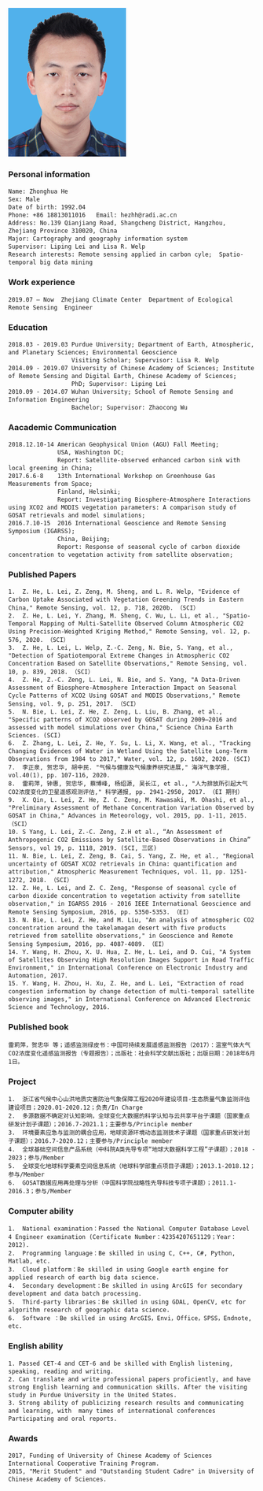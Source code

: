 ![image](./ZhonghuaHe.bmp)

### Personal information
    Name: Zhonghua He   
    Sex: Male   
    Date of birth: 1992.04
    Phone: +86 18813011016   Email: hezhh@radi.ac.cn
    Address: No.139 Qianjiang Road, Shangcheng District, Hangzhou, Zhejiang Province 310020, China
    Major: Cartography and geography information system
    Supervisor: Liping Lei and Lisa R. Welp
    Research interests: Remote sensing applied in carbon cyle;  Spatio-temporal big data mining
    
### Work experience
    2019.07 – Now  Zhejiang Climate Center  Department of Ecological Remote Sensing  Engineer 

### Education 
    2018.03 - 2019.03 Purdue University; Department of Earth, Atmospheric, and Planetary Sciences; Environmental Geoscience
                      Visiting Scholar; Supervisor: Lisa R. Welp
    2014.09 - 2019.07 University of Chinese Academy of Sciences; Institute of Remote Sensing and Digital Earth, Chinese Academy of Sciences; 
                      PhD; Supervisor: Liping Lei
    2010.09 - 2014.07 Wuhan University; School of Remote Sensing and Information Engineering
                      Bachelor; Supervisor: Zhaocong Wu

### Aacademic Communication
    2018.12.10-14 American Geophysical Union (AGU) Fall Meeting; 
                  USA, Washington DC;
                  Report: Satellite-observed enhanced carbon sink with local greening in China;
    2017.6.6-8    13th International Workshop on Greenhouse Gas Measurements from Space; 
                  Finland, Helsinki;
                  Report: Investigating Biosphere-Atmosphere Interactions using XCO2 and MODIS vegetation parameters: A comparison study of GOSAT retrievals and model simulations; 
    2016.7.10-15  2016 International Geoscience and Remote Sensing Symposium (IGARSS); 
                  China, Beijing;
                  Report: Response of seasonal cycle of carbon dioxide concentration to vegetation activity from satellite observation; 

### Published Papers     
    1.	Z. He, L. Lei, Z. Zeng, M. Sheng, and L. R. Welp, "Evidence of Carbon Uptake Associated with Vegetation Greening Trends in Eastern China," Remote Sensing, vol. 12, p. 718, 2020b. （SCI）
    2.	Z. He, L. Lei, Y. Zhang, M. Sheng, C. Wu, L. Li, et al., "Spatio-Temporal Mapping of Multi-Satellite Observed Column Atmospheric CO2 Using Precision-Weighted Kriging Method," Remote Sensing, vol. 12, p. 576, 2020. （SCI）
    3.	Z. He, L. Lei, L. Welp, Z.-C. Zeng, N. Bie, S. Yang, et al., "Detection of Spatiotemporal Extreme Changes in Atmospheric CO2 Concentration Based on Satellite Observations," Remote Sensing, vol. 10, p. 839, 2018. （SCI）
    4.	Z. He, Z.-C. Zeng, L. Lei, N. Bie, and S. Yang, "A Data-Driven Assessment of Biosphere-Atmosphere Interaction Impact on Seasonal Cycle Patterns of XCO2 Using GOSAT and MODIS Observations," Remote Sensing, vol. 9, p. 251, 2017. （SCI）
    5.	N. Bie, L. Lei, Z. He, Z. Zeng, L. Liu, B. Zhang, et al., "Specific patterns of XCO2 observed by GOSAT during 2009–2016 and assessed with model simulations over China," Science China Earth Sciences. (SCI)
    6.	Z. Zhang, L. Lei, Z. He, Y. Su, L. Li, X. Wang, et al., "Tracking Changing Evidences of Water in Wetland Using the Satellite Long-Term Observations from 1984 to 2017," Water, vol. 12, p. 1602, 2020. (SCI)
    7.	李正泉, 贺忠华, 胡中民. "气候与健康及气候康养研究进展," 海洋气象学报, vol.40(1), pp. 107-116, 2020.
    8.	雷莉萍, 钟惠, 贺忠华, 蔡博峰, 杨绍源, 吴长江, et al., "人为排放所引起大气CO2浓度变化的卫星遥感观测评估," 科学通报, pp. 2941-2950, 2017. （EI 期刊）
    9.	X. Qin, L. Lei, Z. He, Z. C. Zeng, M. Kawasaki, M. Ohashi, et al., "Preliminary Assessment of Methane Concentration Variation Observed by GOSAT in China," Advances in Meteorology, vol. 2015, pp. 1-11, 2015. （SCI）
    10.	S Yang, L. Lei, Z.-C. Zeng, Z.H et al., “An Assessment of Anthropogenic CO2 Emissions by Satellite-Based Observations in China” Sensors, vol 19, p. 1118, 2019. (SCI, 三区)
    11.	N. Bie, L. Lei, Z. Zeng, B. Cai, S. Yang, Z. He, et al., "Regional uncertainty of GOSAT XCO2 retrievals in China: quantification and attribution," Atmospheric Measurement Techniques, vol. 11, pp. 1251-1272, 2018. （SCI）
    12.	Z. He, L. Lei, and Z. C. Zeng, "Response of seasonal cycle of carbon dioxide concentration to vegetation activity from satellite observation," in IGARSS 2016 - 2016 IEEE International Geoscience and Remote Sensing Symposium, 2016, pp. 5350-5353. （EI）
    13.	N. Bie, L. Lei, Z. He, and M. Liu, "An analysis of atmospheric CO2 concentration around the takelamagan desert with five products retrieved from satellite observations," in Geoscience and Remote Sensing Symposium, 2016, pp. 4087-4089. （EI）
    14.	Y. Wang, H. Zhou, X. U. Hua, Z. He, L. Lei, and D. Cui, "A System of Satellites Observing High Resolution Images Support in Road Traffic Environment," in International Conference on Electronic Industry and Automation, 2017. 
    15.	Y. Wang, H. Zhou, H. Xu, Z. He, and L. Lei, "Extraction of road congestion information by change detection of multi-temporal satellite observing images," in International Conference on Advanced Electronic Science and Technology, 2016. 

### Published book   
    雷莉萍，贺忠华 等；遥感监测绿皮书：中国可持续发展遥感监测报告（2017）：温室气体大气CO2浓度变化遥感监测报告（专题报告）；出版社：社会科学文献出版社；出版日期：2018年6月1日。
    
### Project   
    1.	浙江省气候中心山洪地质灾害防治气象保障工程2020年建设项目-生态质量气象监测评估建设项目；2020.01-2020.12；负责/In Charge
    2.	多源数据不确定对认知影响，全球变化大数据的科学认知与云共享平台子课题（国家重点研发计划子课题）；2016.7-2021.1；主要参与/Principle member
    3.	环境要素应急与监测的耦合应用，地球资源环境动态监测技术子课题（国家重点研发计划子课题）；2016.7-2020.12；主要参与/Principle member
    4.	全球基础空间信息产品系统（中科院A类先导专项“地球大数据科学工程”子课题）；2018 - 2023；参与/Member
    5.	全球变化地球科学要素空间信息系统（地球科学部重点项目子课题）；2013.1-2018.12；参与/Member
    6.	GOSAT数据应用再处理与分析（中国科学院战略性先导科技专项子课题）；2011.1-2016.3；参与/Member
 
### Computer ability 
    1.	National examination：Passed the National Computer Database Level 4 Engineer examination (Certificate Number：42354207651129；Year：2012).
    2.	Programming language：Be skilled in using C, C++, C#, Python, Matlab, etc.
    3.	Cloud platform：Be skilled in using Google earth engine for applied research of earth big data science.
    4.	Secondary development：Be skilled in using ArcGIS for secondary development and data batch processing.
    5.	Third-party libraries：Be skilled in using GDAL, OpenCV, etc for algorithm research of geographic data science.
    6.	Software ：Be skilled in using ArcGIS，Envi，Office，SPSS，Endnote, etc.

### English ability 
    1. Passed CET-4 and CET-6 and be skilled with English listening, speaking, reading and writing.
    2. Can translate and write professional papers proficiently, and have strong English learning and communication skills. After the visiting study in Purdue University in the United States.
    3. Strong ability of publicizing research results and communicating and learning, with  many times of international conferences Participating and oral reports.

### Awards
    2017, Funding of University of Chinese Academy of Sciences International Cooperative Training Program.
    2015, "Merit Student" and "Outstanding Student Cadre" in University of Chinese Academy of Sciences.
